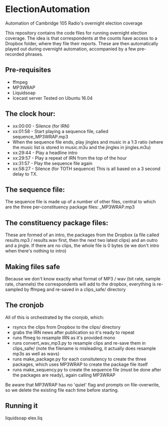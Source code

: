 # ElectionAutomation
Automation of Cambridge 105 Radio's overnight election coverage

This repository contains the code files for running overnight election coverage. The idea is that correspondents at the counts have access to a Dropbox folder, where they file their reports. These are then automatically played out during overnight automation, accompanied by a few pre-recorded phrases.

## Pre-requisites
* ffmpeg
* MP3WRAP
* Liquidsoap
* Icecast server
Tested on Ubuntu 16.04 

## The clock hour:
* xx:00:00 - Silence (for IRN)
* xx:01:58 - Start playing a sequence file, called sequence_MP3WRAP.mp3
* When the sequence file ends, play jingles and music in a 1:3 ratio (where the music list is stored in music.m3u and the jingles in jingles.m3u)
* xx:29:44 - Play a headline intro
* xx:29:57 - Play a repeat of IRN from the top of the hour
* xx:31:57 - Play the sequence file again
* xx:58:27 - Silence (for TOTH sequence)
This is all based on a 3 second delay to TX.

## The sequence file:
The sequence file is made up of a number of other files, central to which are the three per-constituency package files: <constituency>_MP3WRAP.mp3

## The constituency package files:
These are formed of an intro, the packages from the Dropbox (a file called results.mp3 / results.wav first, then the next two latest clips) and an outro and a jingle. If there are no clips, the whole file is 0 bytes (ie we don't intro when there's nothing to intro)

## Making files safe
Because we don't know exactly what format of MP3 / wav (bit rate, sample rate, channels) the correspondents will add to the dropbox, everything is re-sampled by ffmpeg and re-saved in a clips_safe/ directory 

## The cronjob
All of this is orchestrated by the cronjob, which: 
* rsyncs the clips from Dropbox to the clips/ directory
* grabs the IRN news after publication so it's ready to repeat
* runs ffmeg to resample IRN as it's provided mono
* runs convert_wav_mp3.py to resample clips and re-save them in clips_safe/ (note the filename is misleading, it actually does resample mp3s as well as wavs)
* runs make_package.py for each consitutency to create the three packages, which uses MP3WRAP to create the package file itself 
* runs make_sequency.py to create the sequence file (must be done after the packages are ready), again calling MP3WRAP

Be aware that MP3WRAP has no 'quiet' flag and prompts on file-overwrite, so we delete the existing file each time before starting.

## Running it
liquidsoap elex.liq


